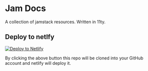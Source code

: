 # Jam Docs
A collection of jamstack resources. Written in 11ty.

## Deploy to netlfy
[![Deploy to Netlify](https://www.netlify.com/img/deploy/button.svg)](https://app.netlify.com/start/deploy?repository=https://github.com/oleeskild/jam-docs)

By clicking the above button this repo will be cloned into your GitHub account and netlify will deploy it. 